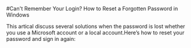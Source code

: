 #Can't Remember Your Login? How to Reset a Forgotten Password in Windows

This artical discuss several solutions when the password is lost  whether you use a Microsoft account or a local account.Here’s how to reset your password and sign in again:




